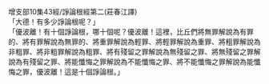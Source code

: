 增支部10集43經/諍論根經第二(莊春江譯)  
「大德！有多少諍論根呢？」  
「優波離！有十個諍論根，哪十個呢？優波離！這裡，比丘們將無罪解說為有罪的、將有罪解說為無罪的、將重罪解說為輕罪、將輕罪解說為重罪、將粗罪解說為非粗罪、將非粗罪解說為粗罪、將有殘留之罪解說為無殘留之罪、將無殘留之罪解說為有殘留之罪、將能懺悔之罪解說為不能懺悔之罪、將不能懺悔之罪解說為能懺悔之罪，優波離！這是十個諍論根。」  
  
  
